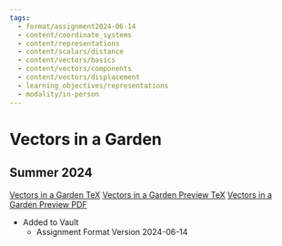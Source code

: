 ```yaml
---
tags:
  - format/assignment2024-06-14
  - content/coordinate_systems
  - content/representations
  - content/scalars/distance
  - content/vectors/basics
  - content/vectors/components
  - content/vectors/displacement
  - learning_objectives/representations
  - modality/in-person
---
```

# Vectors in a Garden
## Summer 2024
[Vectors in a Garden TeX](./Vectors_in_a_Garden.tex)
[Vectors in a Garden Preview TeX](./Vectors_in_a_Garden_Preview.tex)
[Vectors in a Garden Preview PDF](./Vectors_in_a_Garden_Preview.pdf)
* Added to Vault
	* Assignment Format Version 2024-06-14